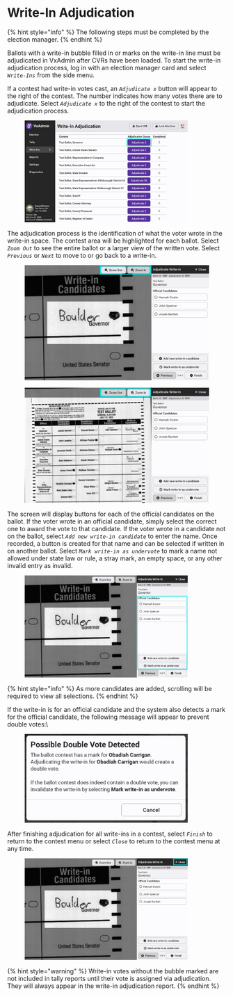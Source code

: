 # Write-In Adjudication

{% hint style="info" %}
The following steps must be completed by the election manager.
{% endhint %}

Ballots with a write-in bubble filled in or marks on the write-in line must be adjudicated in VxAdmin after CVRs have been loaded. To start the write-in adjudication process, log in with an election manager card and select _`Write-Ins`_ from the side menu.

If a contest had write-in votes cast, an _`Adjudicate x`_ button will appear to the right of the contest. The number indicates how many votes there are to adjudicate. Select _`Adjudicate x`_ to the right of the contest to start the adjudication process.&#x20;

<figure><img src="../.gitbook/assets/write-in-screen-pre-adjudication-highlighted.jpg" alt="" width="375"><figcaption></figcaption></figure>

The adjudication process is the identification of what the voter wrote in the write-in space. The contest area will be highlighted for each ballot. Select _`Zoom Out`_ to see the entire ballot or a larger view of the written vote. Select _`Previous`_ or _`Next`_ to move to or go back to a write-in.

<div><figure><img src="../.gitbook/assets/write-in-adjudication-view-highlighted.jpg" alt=""><figcaption></figcaption></figure> <figure><img src="../.gitbook/assets/write-in-adjudication-view-zoomed-out-highlighted.jpg" alt=""><figcaption></figcaption></figure></div>

The screen will display buttons for each of the official candidates on the ballot. If the voter wrote in an official candidate, simply select the correct one to award the vote to that candidate. If the voter wrote in a candidate not on the ballot, select _`Add new write-in candidate`_ to enter the name. Once recorded, a button is created for that name and can be selected if written in on another ballot.  Select _`Mark write-in as undervote`_ to mark a name not allowed under state law or rule, a stray mark, an empty space, or any other invalid entry as invalid.

<figure><img src="../.gitbook/assets/write-in-adjudication-view-better-highlighted.jpg" alt="" width="375"><figcaption></figcaption></figure>

{% hint style="info" %}
As more candidates are added, scrolling will be required to view all selections.
{% endhint %}

If the write-in is for an official candidate and the system also detects a mark for the official candidate, the following message will appear to prevent double votes:\


<figure><img src="../.gitbook/assets/write-in-adjudication-double-vote-cropped.jpg" alt="" width="375"><figcaption></figcaption></figure>

After finishing adjudication for all write-ins in a contest, select _`Finish`_ to return to the contest menu or select _`Close`_ to return to the contest menu at any time.

<figure><img src="../.gitbook/assets/write-in-adjudication-view-close-highlighted.jpg" alt="" width="375"><figcaption></figcaption></figure>

{% hint style="warning" %}
Write-in votes without the bubble marked are not included in tally reports until their vote is assigned via adjudication. They will always appear in the write-in adjudication report.
{% endhint %}
